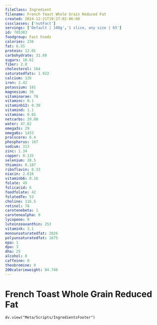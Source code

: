 ```yaml
---
fileClass: Ingredient
filename: French Toast Whole Grain Reduced Fat
created: 2024-12-21T19:27:02-06:00
cssclasses: ['nutFact']
servings: ['Default | 100g','1 slice, any size | 65']
id: 785383
foodgroup: Fast Foods
calories: 236
fat: 6.55
protein: 12.01
carbohydrate: 31.88
sugars: 10.61
fiber: 2.8
cholesterol: 164
saturatedfats: 1.922
calcium: 126
iron: 2.42
potassium: 181
magnesium: 36
vitaminarae: 78
vitaminc: 0.1
vitaminb12: 0.38
vitamind: 1.1
vitamine: 0.65
netcarbs: 29.08
water: 47.82
omega3s: 29
omega6s: 1433
pralscore: 6.4
phosphorus: 187
sodium: 313
zinc: 1.34
copper: 0.135
selenium: 28.5
thiamin: 0.187
riboflavin: 0.33
niacin: 2.616
vitaminb6: 0.16
folate: 49
folicacid: 6
foodfolate: 42
folatedfe: 53
choline: 116.5
retinol: 78
carotenebeta: 1
carotenealpha: 0
lycopene: 0
luteinzeaxanthin: 253
vitamink: 3.1
monounsaturatedfat: 2026
polyunsaturatedfat: 1675
epa: 1
dpa: 3
dha: 25
alcohol: 0
caffeine: 0
theobromine: 0
200calorieweight: 84.746
---
```


# French Toast Whole Grain Reduced Fat

```dataviewjs
dv.view("Meta/Scripts/IngredientsFooter")
```